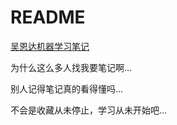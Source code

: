 # README

[吴恩达机器学习笔记](./MachineLearning.pdf)

为什么这么多人找我要笔记啊...

别人记得笔记真的看得懂吗...

不会是收藏从未停止，学习从未开始吧...
